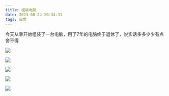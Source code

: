 ```yaml
---
title: 组装电脑
date: 2023-08-24 20:34:31
tags: 日常
---
```


<link rel="stylesheet" href="/../css/images.css">

今天从零开始组装了一台电脑，用了7年的电脑终于退休了，说实话多多少少有点舍不得

<img src="/../images/daily/2023-08-24/配置.png"></img>

<img src="/../images/daily/2023-08-24/分数.png"></img>

<img class="half" src="/../images/daily/2023-08-24/整机1.png"></img>

<img class="half" src="/../images/daily/2023-08-24/整机2.png"></img>

<img class="half" src="/../images/daily/2023-08-24/整机3.png"></img>

